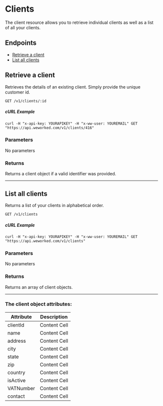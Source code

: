 
# Clients
The client resource allows you to retrieve individual clients as well as a list of all your clients.

## Endpoints
* [Retrieve a client](#retrieve-a-client)
* [List all clients](#list-all-clients)

## Retrieve a client
Retrieves the details of an existing client. Simply provide the unique customer id.

`GET /v1/clients/:id`

##### cURL Example
`curl -H "x-api-key: YOURAPIKEY" -H "x-ww-user: YOUREMAIL" GET "https://api.weworked.com/v1/clients/416"`

### Parameters
No parameters

### Returns
Returns a client object if a valid identifier was provided. 

-------------

## List all clients
Returns a list of your clients in alphabetical order.

`GET /v1/clients`

##### cURL Example
`curl -H "x-api-key: YOURAPIKEY" -H "x-ww-user: YOUREMAIL" GET "https://api.weworked.com/v1/clients"`

### Parameters
No parameters

### Returns
Returns an array of client objects.

-------------

### The client object attributes:

| Attribute  | Description   |
| ---------- | ------------- |
| clientId   | Content Cell  |
| name       | Content Cell  |
| address    | Content Cell  |
| city       | Content Cell  |
| state      | Content Cell  |
| zip        | Content Cell  |
| country    | Content Cell  |
| isActive   | Content Cell  |
| VATNumber  | Content Cell  |
| contact    | Content Cell  |




